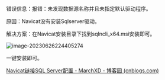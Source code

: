 错误信息：报错：未发现数据源名称并且未指定默认驱动程序。

原因：Navicat没有安装Sqlserver驱动。

解决方案：在Navicat安装目录下找到sqlncli_x64.msi安装即可。

![image-20230626224405274](http://cdn.789ak.com/img/image-20230626224405274.png)

一键安装即可。



[Navicat链接SQL Server配置 - MarchXD - 博客园 (cnblogs.com)](https://www.cnblogs.com/marchxd/p/16671423.html)